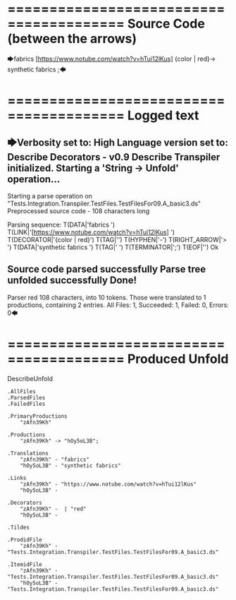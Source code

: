 ========================================
Source Code (between the arrows)
========================================

🡆fabrics [https://www.notube.com/watch?v=hTui12lKus] {color | red}<zAfn39Kh>-> synthetic fabrics <hOy5oL3B> ;🡄

========================================
Logged text
========================================

🡆Verbosity set to: High
Language version set to: Describe Decorators - v0.9
Describe Transpiler initialized.
Starting a 'String -> Unfold' operation...
------------------------
Starting a parse operation on "Tests.Integration.Transpiler.TestFiles.TestFilesFor09.A_basic3.ds"
Preprocessed source code - 108 characters long

Parsing sequence: T(DATA|'fabrics ') T(LINK|'[https://www.notube.com/watch?v=hTui12lKus] ') T(DECORATOR|'{color | red}') T(TAG|'<zAfn39Kh>') T(HYPHEN|'-') T(RIGHT_ARROW|'> ') T(DATA|'synthetic fabrics ') T(TAG|'<hOy5oL3B> ') T(TERMINATOR|';') T(EOF|'<EOF>') Ok

Source code parsed successfully
Parse tree unfolded successfully
Done!
------------------------
Parser red 108 characters, into 10 tokens.
Those were translated to 1 productions, containing 2 entries.
All Files: 1, Succeeded: 1, Failed: 0, Errors: 0🡄

========================================
Produced Unfold
========================================

DescribeUnfold

    .AllFiles
    .ParsedFiles
    .FailedFiles

    .PrimaryProductions
        "zAfn39Kh" 

    .Productions
        "zAfn39Kh" -> "hOy5oL3B";

    .Translations
        "zAfn39Kh" - "fabrics"
        "hOy5oL3B" - "synthetic fabrics"

    .Links
        "zAfn39Kh" - "https://www.notube.com/watch?v=hTui12lKus"
        "hOy5oL3B" - 

    .Decorators
        "zAfn39Kh" -  | "red"
        "hOy5oL3B" - 

    .Tildes

    .ProdidFile
        "zAfn39Kh" - "Tests.Integration.Transpiler.TestFiles.TestFilesFor09.A_basic3.ds"

    .ItemidFile
        "zAfn39Kh" - "Tests.Integration.Transpiler.TestFiles.TestFilesFor09.A_basic3.ds"
        "hOy5oL3B" - "Tests.Integration.Transpiler.TestFiles.TestFilesFor09.A_basic3.ds"

